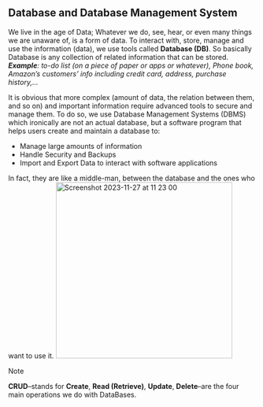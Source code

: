 ## Database and Database Management System
We live in the age of Data; Whatever we do, see, hear, or even many things we are unaware of, is a form of data. To interact with, store, manage and use the information (data), we use tools called **Database (DB)**. So basically Database is any collection of related information that can be stored. _**Example**: to-do list (on a piece of paper or apps or whatever), Phone book, Amazon’s customers’ info including credit card, address, purchase history,..._ 

It is obvious that more complex (amount of data, the relation between them, and so on) and important information require advanced tools to secure and manage them. To do so, we use Database Management Systems (DBMS) which ironically are not an actual database, but a software program that helps users create and maintain a database to:

- Manage large amounts of information
- Handle Security and Backups
- Import and Export Data to interact with software applications

In fact, they are like a middle-man, between the database and the ones who want to use it. 
<img width="358" alt="Screenshot 2023-11-27 at 11 23 00" src="https://user-images.githubusercontent.com/56404983/285825745-1cc04ef4-32b4-4b78-865f-1364f5bb90b2.png">

> [!NOTE]
>  **CRUD**–stands for **Create**, **Read (Retrieve)**, **Update**, **Delete**–are the four main operations we do with DataBases. 

